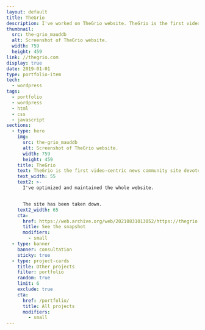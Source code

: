 ```yaml
---
layout: default
title: TheGrio
description: I've worked on TheGrio website. TheGrio is the first video-centric news community site devoted to providing African-Americans with stories and perspectives.
thumbnail:
  src: the-grio_mauddb
  alt: Screenshot of TheGrio website.
  width: 759
  height: 459
link: //thegrio.com
display: true
date: 2019-01-01
type: portfolio-item
tech:
  - wordpress
tags:
  - portfolio
  - wordpress
  - html
  - css
  - javascript
sections:
  - type: hero
    img:
      src: the-grio_mauddb
      alt: Screenshot of TheGrio website.
      width: 759
      height: 459
    title: TheGrio
    text: TheGrio is the first video-centric news community site devoted to providing African-Americans with stories and perspectives that appeal to them but are underrepresented in existing national news outlets.
    text_width: 55
    text2: >-
      I've optimized and maintained the whole website.


      The site has been taken down.
    text2_width: 65
    cta:
      href: https://web.archive.org/web/20210831013052/https://thegrio.com/
      title: See the snapshot
      modifiers:
        - small
  - type: banner
    banner: consultation
    sticky: true
  - type: project-cards
    title: Other projects
    filter: portfolio
    random: true
    limit: 6
    exclude: true
    cta:
      href: /portfolio/
      title: All projects
      modifiers:
        - small
---
```


